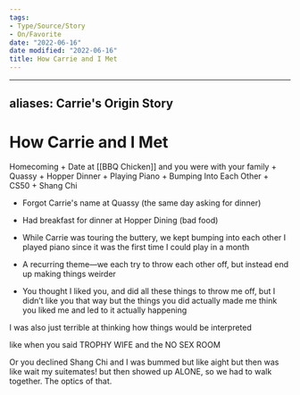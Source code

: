 ```yaml
---
tags:
- Type/Source/Story
- On/Favorite
date: "2022-06-16"
date modified: "2022-06-16"
title: How Carrie and I Met
---
```


---
aliases: Carrie's Origin Story
---

# How Carrie and I Met
Homecoming + Date at [[BBQ Chicken]] and you were with your family + Quassy + Hopper Dinner + Playing Piano + Bumping Into Each Other + CS50 + Shang Chi

- Forgot Carrie's name at Quassy (the same day asking for dinner)
- Had breakfast for dinner at Hopper Dining (bad food)
- While Carrie was touring the buttery, we kept bumping into each other I played piano since it was the first time I could play in a month

- A recurring theme—we each try to throw each other off, but instead end up making things weirder
- You thought I liked you, and did all these things to throw me off, but I didn’t like you that way but the things you did actually made me think you liked me and led to it actually happening

I was also just terrible at thinking how things would be interpreted

like when you said TROPHY WIFE and the NO SEX ROOM

Or you declined Shang Chi and I was bummed but like aight but then was like wait my suitemates!  but then showed up ALONE, so we had to walk together. The optics of that.
